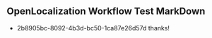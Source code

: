 ## OpenLocalization Workflow Test MarkDown
* 2b8905bc-8092-4b3d-bc50-1ca87e26d57d thanks!

<!--HONumber=Jul16_HO4-->



